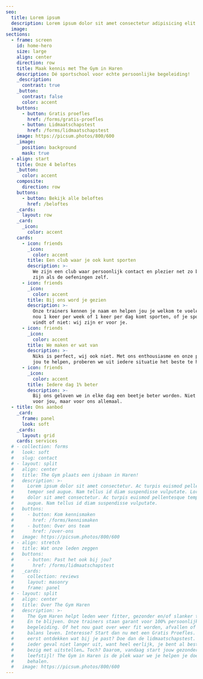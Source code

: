 ```yaml
---
seo:
  title: Lorem ipsum
  description: Lorem ipsum dolor sit amet consectetur adipisicing elit. Quisquam, quos.
  image:
sections:
  - frame: screen
    id: home-hero
    size: large
    align: center
    direction: row
    title: Maak kennis met The Gym in Haren
    description: Dé sportschool voor echte persoonlijke begeleiding!
    _description:
      contrast: true
    _button: 
      contrast: false
      color: accent
    buttons:
      - button: Gratis proefles
        href: /forms/gratis-proefles
      - button: Lidmaatschapstest
        href: /forms/lidmaatschapstest
    image: https://picsum.photos/800/600
    _image:
      position: background
      mask: true
  - align: start
    title: Onze 4 beloftes
    _button:
      color: accent
    composite:
      direction: row
    buttons:
      - button: Bekijk alle beloftes
        href: /beloftes
    _cards:
      layout: row
    _card:
      _icon:
        color: accent
    cards:
      - icon: friends
        _icon:
          color: accent
        title: Een club waar je ook kunt sporten
        description: >-
          We zijn een club waar persoonlijk contact en plezier net zo belangrijk
          zijn als de oefeningen zelf.
      - icon: friends
        _icon:
          color: accent
        title: Bij ons word je gezien
        description: >-
          Onze trainers kennen je naam en helpen jou je welkom te voelen. Of je
          nou 1 keer per week of 1 keer per dag komt sporten, of je sporten leuk
          vindt of niet: wij zijn er voor je.
      - icon: friends
        _icon:
          color: accent
        title: We maken er wat van
        description: >-
          Niks is perfect, wij ook niet. Met ons enthousiasme en onze passie om
          jou te helpen, proberen we uit iedere situatie het beste te halen.
      - icon: friends
        _icon:
          color: accent
        title: Iedere dag 1% beter
        description: >-
          Bij ons geloven we in elke dag een beetje beter worden. Niet alleen
          voor jou, maar voor ons allemaal.
  - title: Ons aanbod
    _card:
      frame: panel
      look: soft
    _cards:
      layout: grid
    cards: services
  # - collection: forms
  #   look: soft
  #   slug: contact
  # - layout: split
  #   align: center
  #   title: The Gym plaats een ijsbaan in Haren!
  #   description: >-
  #     Lorem ipsum dolor sit amet consectetur. Ac turpis euismod pellentesque
  #     tempor sed augue. Nam tellus id diam suspendisse vulputate. Lorem ipsum
  #     dolor sit amet consectetur. Ac turpis euismod pellentesque tempor sed
  #     augue. Nam tellus id diam suspendisse vulputate.
  #   buttons:
  #     - button: Kom kennismaken
  #       href: /forms/kennismaken
  #     - button: Over ons team
  #       href: /over-ons
  #   image: https://picsum.photos/800/600
  # - align: stretch
  #   title: Wat onze leden zeggen
  #   buttons:
  #     - button: Past het ook bij jou?
  #       href: /forms/lidmaatschapstest
  #   _cards:
  #     collection: reviews
  #     layout: masonry
  #     frame: panel
  # - layout: split
  #   align: center
  #   title: Over The Gym Haren
  #   description: >-
  #     The Gym Haren helpt leden weer fitter, gezonder en/of slanker te worden.
  #     En te blijven. Onze trainers staan garant voor 100% persoonlijke
  #     begeleiding. Of het nou gaat over weer fit worden, afvallen of meer in
  #     balans leven. Interesse? Start dan nu met een Gratis Proefles. Of wil je
  #     eerst ontdekken wat bij je past? Doe dan de lidmaatschapstest. Stel in
  #     ieder geval niet langer uit, want heel eerlijk, je bent al best een tijd
  #     bezig met uitstellen… Toch? Daarom, vandaag start jouw gezondere
  #     leefstijl! The Gym in Haren is de plek waar we je helpen je doelen te
  #     behalen.
  #   image: https://picsum.photos/800/600
---
```

